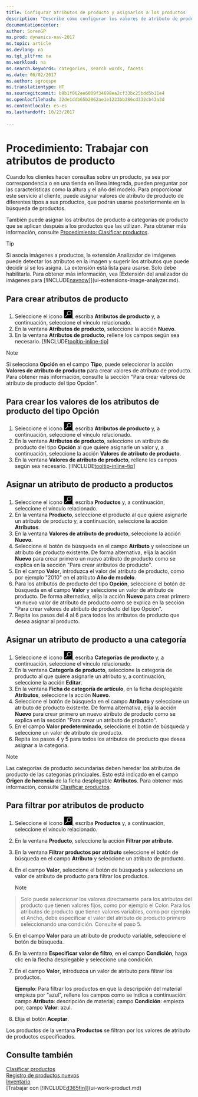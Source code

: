 ```yaml
---
title: Configurar atributos de producto y asignarlos a los productos
description: "Describe cómo configurar los valores de atributo de producto, por ejemplo, que pueden utilizarse como palabras de búsqueda, y asignarlos a productos y categorías de productos."
documentationcenter: 
author: SorenGP
ms.prod: dynamics-nav-2017
ms.topic: article
ms.devlang: na
ms.tgt_pltfrm: na
ms.workload: na
ms.search.keywords: categories, search words, facets
ms.date: 06/02/2017
ms.author: sgroespe
ms.translationtype: HT
ms.sourcegitcommit: b9b1f062ee6009f34698ea2cf33bc25bdd5b11e4
ms.openlocfilehash: 32de1ddb65b2862ae1e1223bb386cd332cb43a3d
ms.contentlocale: es-es
ms.lasthandoff: 10/23/2017

---
```

# <a name="how-to-work-with-item-attributes"></a>Procedimiento: Trabajar con atributos de producto
Cuando los clientes hacen consultas sobre un producto, ya sea por correspondencia o en una tienda en línea integrada, pueden preguntar por las características como la altura y el año del modelo. Para proporcionar este servicio al cliente, puede asignar valores de atributo de producto de diferentes tipos a sus productos, que podrán usarse posteriormente en la búsqueda de productos.

También puede asignar los atributos de producto a categorías de producto que se aplican después a los productos que las utilizan. Para obtener más información, consulte [Procedimiento: Clasificar productos](inventory-how-categorize-items.md).

> [!Tip]  
> Si asocia imágenes a productos, la extensión Analizador de imágenes puede detectar los atributos en la imagen y sugerir los atributos que puede decidir si se los asigna. La extensión está lista para usarse. Solo debe habilitarla. Para obtener más información, vea [Extensión del analizador de imágenes para [!INCLUDE[navnow](includes/navnow_md.md)]](ui-extensions-image-analyzer.md).

## <a name="to-create-item-attributes"></a>Para crear atributos de producto
1. Seleccione el icono ![Buscar página o informe](media/ui-search/search_small.png "icono Buscar página o informe"), escriba **Atributos de producto** y, a continuación, seleccione el vínculo relacionado.
2. En la ventana **Atributos de producto**, seleccione la acción **Nuevo**.
3. En la ventana **Atributos de producto**, rellene los campos según sea necesario. [!INCLUDE[tooltip-inline-tip](includes/tooltip-inline-tip_md.md)]

> [!NOTE]  
>   Si selecciona **Opción** en el campo **Tipo**, puede seleccionar la acción **Valores de atributo de producto** para crear valores de atributo de producto. Para obtener más información, consulte la sección "Para crear valores de atributo de producto del tipo Opción".  

## <a name="to-create-values-for-item-attributes-of-type-option"></a>Para crear los valores de los atributos de producto del tipo Opción
1. Seleccione el icono ![Buscar página o informe](media/ui-search/search_small.png "icono Buscar página o informe"), escriba **Atributos de producto** y, a continuación, seleccione el vínculo relacionado.
2. En la ventana **Atributos de producto**, seleccione un atributo de producto del tipo **Opción** al que quiere asignarle un valor y, a continuación, seleccione la acción **Valores de atributo de producto**.
3. En la ventana **Valores de atributo de producto**, rellene los campos según sea necesario. [!INCLUDE[tooltip-inline-tip](includes/tooltip-inline-tip_md.md)]

## <a name="to-assign-item-attributes-to-items"></a>Asignar un atributo de producto a productos
1. Seleccione el icono ![Buscar página o informe](media/ui-search/search_small.png "icono Buscar página o informe"), escriba **Productos** y, a continuación, seleccione el vínculo relacionado.
2. En la ventana **Producto**, seleccione el producto al que quiere asignarle un atributo de producto y, a continuación, seleccione la acción **Atributos**.
3. En la ventana **Valores de atributo de producto**, seleccione la acción **Nuevo**.
4. Seleccione el botón de búsqueda en el campo **Atributo** y seleccione un atributo de producto existente. De forma alternativa, elija la acción **Nuevo** para crear primero un nuevo atributo de producto como se explica en la sección "Para crear atributos de producto".
5. En el campo **Valor**, introduzca el valor del atributo de producto, como por ejemplo "2010" en el atributo **Año de modelo**.
6. Para los atributos de producto del tipo **Opción**, seleccione el botón de búsqueda en el campo **Valor** y seleccione un valor de atributo de producto. De forma alternativa, elija la acción **Nuevo** para crear primero un nuevo valor de atributo de producto como se explica en la sección "Para crear valores de atributo de producto del tipo Opción".
7. Repita los pasos del 4 al 6 para todos los atributos de producto que desea asignar al producto.

## <a name="to-assign-item-attributes-to-item-categories"></a>Asignar un atributo de producto a una categoría
1. Seleccione el icono ![Buscar página o informe](media/ui-search/search_small.png "icono Buscar página o informe"), escriba **Categorías de producto** y, a continuación, seleccione el vínculo relacionado.
2. En la ventana **Categoría de producto**, seleccione la categoría de producto al que quiere asignarle un atributo y, a continuación, seleccione la acción **Editar**.
3. En la ventana **Ficha de categoría de artículo**, en la ficha desplegable **Atributos**, seleccione la acción **Nuevo**.
4. Seleccione el botón de búsqueda en el campo **Atributo** y seleccione un atributo de producto existente. De forma alternativa, elija la acción **Nuevo** para crear primero un nuevo atributo de producto como se explica en la sección "Para crear un atributo de producto".
5. En el campo **Valor predeterminado**, seleccione el botón de búsqueda y seleccione un valor de atributo de producto.
6. Repita los pasos 4 y 5 para todos los atributos de producto que desea asignar a la categoría.

> [!NOTE]  
>   Las categorías de producto secundarias deben heredar los atributos de producto de las categorías principales. Esto está indicado en el campo **Origen de herencia** de la ficha desplegable **Atributos**. Para obtener más información, consulte [Clasificar productos](inventory-how-categorize-items.md).

## <a name="to-filter-by-item-attributes"></a>Para filtrar por atributos de producto
1. Seleccione el icono ![Buscar página o informe](media/ui-search/search_small.png "icono Buscar página o informe"), escriba **Productos** y, a continuación, seleccione el vínculo relacionado.
2. En la ventana **Producto**, seleccione la acción **Filtrar por atributo**.
3. En la ventana **Filtrar productos por atributo** seleccione el botón de búsqueda en el campo **Atributo** y seleccione un atributo de producto.
4. En el campo **Valor**, seleccione el botón de búsqueda y seleccione un valor de atributo de producto para filtrar los productos.

    > [!NOTE]  
>   Solo puede seleccionar los valores directamente para los atributos del producto que tienen valores fijos, como por ejemplo el Color. Para los atributos de producto que tienen valores variables, como por ejemplo el Ancho, debe especificar el valor del atributo de producto primero seleccionando una condición. Consulte el paso 5.
5. En el campo **Valor** para un atributo de producto variable, seleccione el botón de búsqueda.
6. En la ventana **Especificar valor de filtro**, en el campo **Condición**, haga clic en la flecha desplegable y seleccione una condición.
7. En el campo **Valor**, introduzca un valor de atributo para filtrar los productos.

    **Ejemplo**: Para filtrar los productos en que la descripción del material empieza por "azul", rellene los campos como se indica a continuación: campo **Atributo**: descripción de material; campo **Condición**: empieza por; campo **Valor**: azul.
8. Elija el botón **Aceptar**.   

Los productos de la ventana **Productos** se filtran por los valores de atributo de productos especificados.

## <a name="see-also"></a>Consulte también
[Clasificar productos](inventory-how-categorize-items.md)    
[Registro de productos nuevos](inventory-how-register-new-items.md)  
[Inventario](inventory-manage-inventory.md)  
[Trabajar con [!INCLUDE[d365fin](includes/d365fin_md.md)]](ui-work-product.md)

